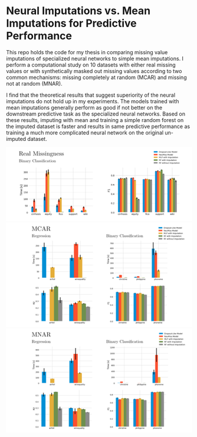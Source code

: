 # Neural Imputations vs. Mean Imputations for Predictive Performance

This repo holds the code for my thesis in comparing missing value imputations of specialized neural networks to simple mean imputations. I perform a computational study on 10 datasets with either real missing values or with synthetically masked out missing values according to two common mechanisms: missing completely at random (MCAR) and missing not at random (MNAR).

I find that the theoretical results that suggest superiority of the neural imputations do not hold up in my experiments. The models trained with mean imputations generally perform as good if not better on the downstream predictive task as the specialized neural networks. Based on these results, imputing with mean and training a simple random forest on the imputed dataset is faster and results in same predictive performance as training a much more complicated neural network on the original un-imputed dataset.

 
![Results for experiments with real missing data](figures/REAL_figure.jpg)
![Results for experiments with MCAR missing data](figures/MCAR_figure.jpg)
![Results for experiments with MNAR missing data](figures/MNAR_figure.jpg)
